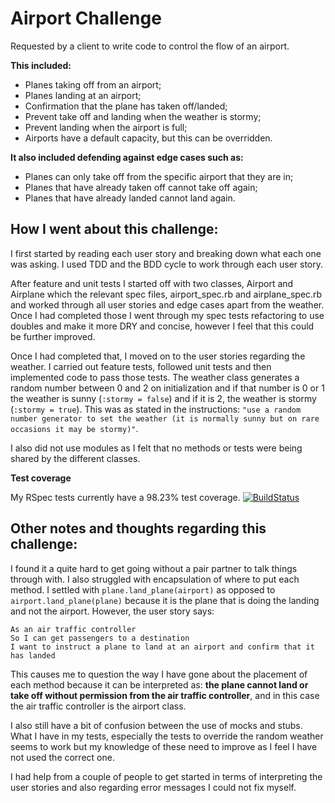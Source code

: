 Airport Challenge
=================

Requested by a client to write code to control the flow of an airport.

**This included:**
* Planes taking off from an airport;
* Planes landing at an airport;
* Confirmation that the plane has taken off/landed;
* Prevent take off and landing when the weather is stormy;
* Prevent landing when the airport is full;
* Airports have a default capacity, but this can be overridden.

**It also included defending against edge cases such as:**
* Planes can only take off from the specific airport that they are in;
* Planes that have already taken off cannot take off again;
* Planes that have already landed cannot land again.

How I went about this challenge:
--------------------------------

I first started by reading each user story and breaking down what each one was asking. I used TDD and the BDD cycle to work through each user story.

After feature and unit tests I started off with two classes, Airport and Airplane which the relevant spec files, airport_spec.rb and airplane_spec.rb and worked through all user stories and edge cases apart from the weather. Once I had completed those I went through my spec tests refactoring to use doubles and make it more DRY and concise, however I feel that this could be further improved.

Once I had completed that, I moved on to the user stories regarding the weather. I carried out feature tests, followed unit tests and then implemented code to pass those tests. The weather class generates a random number between 0 and 2 on initialization and if that number is 0 or 1 the weather is sunny (```:stormy = false```) and if it is 2, the weather is stormy (```:stormy = true```). This was as stated in the instructions: ```"use a random number generator to set the weather (it is normally sunny but on rare occasions it may be stormy)"```.

I also did not use modules as I felt that no methods or tests were being shared by the different classes.

**Test coverage**

My RSpec tests currently have a 98.23% test coverage. [![BuildStatus](https://travis-ci.org/makersacademy/airport_challenge.svg?branch=master)](https://travis-ci.org/makersacademy/airport_challenge)


Other notes and thoughts regarding this challenge:
--------------------------------------------------

I found it a quite hard to get going without a pair partner to talk things through with. I also struggled with encapsulation of where to put each method. I settled with ```plane.land_plane(airport)``` as opposed to ```airport.land_plane(plane)``` because it is the plane that is doing the landing and not the airport. However, the user story says:

```
As an air traffic controller
So I can get passengers to a destination
I want to instruct a plane to land at an airport and confirm that it has landed
```

This causes me to question the way I have gone about the placement of each method because it can be interpreted as: **the plane cannot land or take off without permission from the air traffic controller**, and in this case the air traffic controller is the airport class.

I also still have a bit of confusion between the use of mocks and stubs. What I have in my tests, especially the tests to override the random weather seems to work but my knowledge of these need to improve as I feel I have not used the correct one.

I had help from a couple of people to get started in terms of interpreting the user stories and also regarding error messages I could not fix myself.
